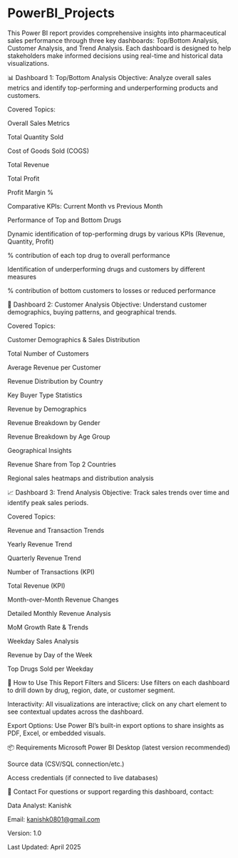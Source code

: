 # PowerBI_Projects

This Power BI report provides comprehensive insights into pharmaceutical sales performance through three key dashboards: Top/Bottom Analysis, Customer Analysis, and Trend Analysis. Each dashboard is designed to help stakeholders make informed decisions using real-time and historical data visualizations.

📊 Dashboard 1: Top/Bottom Analysis
Objective:
Analyze overall sales metrics and identify top-performing and underperforming products and customers.

Covered Topics:

Overall Sales Metrics

Total Quantity Sold

Cost of Goods Sold (COGS)

Total Revenue

Total Profit

Profit Margin %

Comparative KPIs: Current Month vs Previous Month

Performance of Top and Bottom Drugs

Dynamic identification of top-performing drugs by various KPIs (Revenue, Quantity, Profit)

% contribution of each top drug to overall performance

Identification of underperforming drugs and customers by different measures

% contribution of bottom customers to losses or reduced performance

👥 Dashboard 2: Customer Analysis
Objective:
Understand customer demographics, buying patterns, and geographical trends.

Covered Topics:

Customer Demographics & Sales Distribution

Total Number of Customers

Average Revenue per Customer

Revenue Distribution by Country

Key Buyer Type Statistics

Revenue by Demographics

Revenue Breakdown by Gender

Revenue Breakdown by Age Group

Geographical Insights

Revenue Share from Top 2 Countries

Regional sales heatmaps and distribution analysis

📈 Dashboard 3: Trend Analysis
Objective:
Track sales trends over time and identify peak sales periods.

Covered Topics:

Revenue and Transaction Trends

Yearly Revenue Trend

Quarterly Revenue Trend

Number of Transactions (KPI)

Total Revenue (KPI)

Month-over-Month Revenue Changes

Detailed Monthly Revenue Analysis

MoM Growth Rate & Trends

Weekday Sales Analysis

Revenue by Day of the Week

Top Drugs Sold per Weekday

🚀 How to Use This Report
Filters and Slicers: Use filters on each dashboard to drill down by drug, region, date, or customer segment.

Interactivity: All visualizations are interactive; click on any chart element to see contextual updates across the dashboard.

Export Options: Use Power BI’s built-in export options to share insights as PDF, Excel, or embedded visuals.

📦 Requirements
Microsoft Power BI Desktop (latest version recommended)

Source data (CSV/SQL connection/etc.)

Access credentials (if connected to live databases)

📧 Contact
For questions or support regarding this dashboard, contact:

Data Analyst: Kanishk

Email: kanishk0801@gmail.com

Version: 1.0

Last Updated: April 2025
